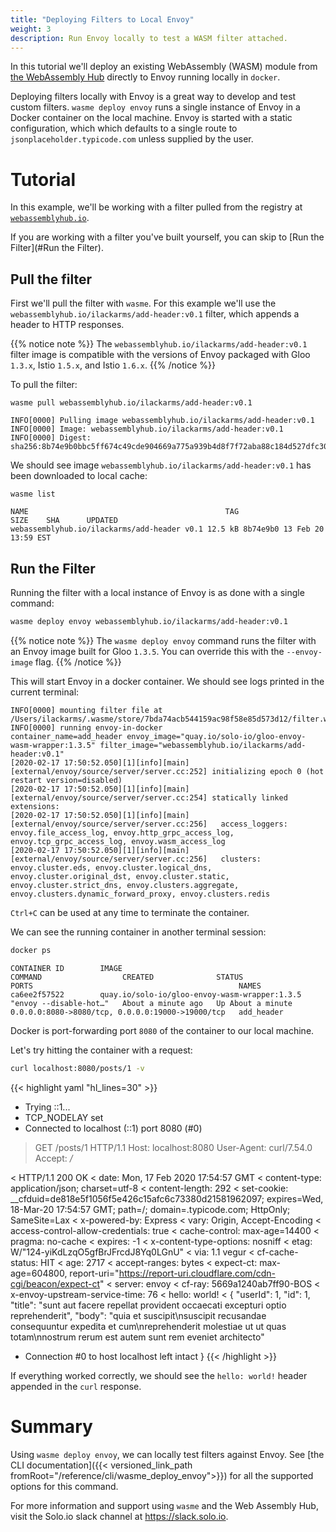 ```yaml
---
title: "Deploying Filters to Local Envoy"
weight: 3
description: Run Envoy locally to test a WASM filter attached.
---
```


In this tutorial we'll deploy an existing WebAssembly (WASM) module from [the WebAssembly Hub](https://webassemblyhub.io) directly to Envoy running locally in `docker`.

Deploying filters locally with Envoy is a great way to develop and test custom filters. `wasme deploy envoy` runs a single instance of Envoy in a Docker container on the local machine. Envoy is started with a static configuration, which which defaults to a single route to `jsonplaceholder.typicode.com` unless supplied by the user.

# Tutorial

In this example, we'll be working with a filter pulled from the registry at [`webassemblyhub.io`](https://webassemblyhub.io). 
 
 If you are working with a filter you've built yourself, you can skip to [Run the Filter](#Run the Filter).

## Pull the filter

First we'll pull the filter with `wasme`. For this example we'll use the `webassemblyhub.io/ilackarms/add-header:v0.1` filter,
which appends a header to HTTP responses. 

{{% notice note %}}
The `webassemblyhub.io/ilackarms/add-header:v0.1` filter image is compatible with the versions of Envoy packaged with Gloo `1.3.x`, Istio `1.5.x`, and Istio `1.6.x`. 
{{% /notice %}}


To pull the filter:

```shell
wasme pull webassemblyhub.io/ilackarms/add-header:v0.1
```

```
INFO[0000] Pulling image webassemblyhub.io/ilackarms/add-header:v0.1
INFO[0000] Image: webassemblyhub.io/ilackarms/add-header:v0.1
INFO[0000] Digest: sha256:8b74e9b0bbc5ff674c49cde904669a775a939b4d8f7f72aba88c184d527dfc30
```

We should see image `webassemblyhub.io/ilackarms/add-header:v0.1` has been downloaded to local cache:

```
wasme list
```

```
NAME                                            TAG                 SIZE    SHA      UPDATED
webassemblyhub.io/ilackarms/add-header v0.1 12.5 kB 8b74e9b0 13 Feb 20 13:59 EST
```

## Run the Filter

Running the filter with a local instance of Envoy is as done with a single command:

```bash
wasme deploy envoy webassemblyhub.io/ilackarms/add-header:v0.1
```

{{% notice note %}}
The `wasme deploy envoy` command runs the filter with an Envoy image built for Gloo `1.3.5`. You can override this with the `--envoy-image` flag. 
{{% /notice %}}

This will start Envoy in a docker container. We should see logs printed in the current terminal:

```
INFO[0000] mounting filter file at /Users/ilackarms/.wasme/store/7bda74acb544159ac98f58e85d573d12/filter.wasm
INFO[0000] running envoy-in-docker                       container_name=add_header envoy_image="quay.io/solo-io/gloo-envoy-wasm-wrapper:1.3.5" filter_image="webassemblyhub.io/ilackarms/add-header:v0.1"
[2020-02-17 17:50:52.050][1][info][main] [external/envoy/source/server/server.cc:252] initializing epoch 0 (hot restart version=disabled)
[2020-02-17 17:50:52.050][1][info][main] [external/envoy/source/server/server.cc:254] statically linked extensions:
[2020-02-17 17:50:52.050][1][info][main] [external/envoy/source/server/server.cc:256]   access_loggers: envoy.file_access_log, envoy.http_grpc_access_log, envoy.tcp_grpc_access_log, envoy.wasm_access_log
[2020-02-17 17:50:52.050][1][info][main] [external/envoy/source/server/server.cc:256]   clusters: envoy.cluster.eds, envoy.cluster.logical_dns, envoy.cluster.original_dst, envoy.cluster.static, envoy.cluster.strict_dns, envoy.clusters.aggregate, envoy.clusters.dynamic_forward_proxy, envoy.clusters.redis
```

`Ctrl+C` can be used at any time to terminate the container.

We can see the running container in another terminal session:

```bash
docker ps
```

```
CONTAINER ID        IMAGE                                           COMMAND                  CREATED              STATUS              PORTS                                              NAMES
ca6ee2f57522        quay.io/solo-io/gloo-envoy-wasm-wrapper:1.3.5   "envoy --disable-hot…"   About a minute ago   Up About a minute   0.0.0.0:8080->8080/tcp, 0.0.0.0:19000->19000/tcp   add_header
```

Docker is port-forwarding port `8080` of the container to our local machine. 

Let's try hitting the container with a request:

```bash
curl localhost:8080/posts/1 -v
```

{{< highlight yaml "hl_lines=30" >}}
*   Trying ::1...
* TCP_NODELAY set
* Connected to localhost (::1) port 8080 (#0)
> GET /posts/1 HTTP/1.1
> Host: localhost:8080
> User-Agent: curl/7.54.0
> Accept: */*
>
< HTTP/1.1 200 OK
< date: Mon, 17 Feb 2020 17:54:57 GMT
< content-type: application/json; charset=utf-8
< content-length: 292
< set-cookie: __cfduid=de818e5f1056f5e426c15afc6c73380d21581962097; expires=Wed, 18-Mar-20 17:54:57 GMT; path=/; domain=.typicode.com; HttpOnly; SameSite=Lax
< x-powered-by: Express
< vary: Origin, Accept-Encoding
< access-control-allow-credentials: true
< cache-control: max-age=14400
< pragma: no-cache
< expires: -1
< x-content-type-options: nosniff
< etag: W/"124-yiKdLzqO5gfBrJFrcdJ8Yq0LGnU"
< via: 1.1 vegur
< cf-cache-status: HIT
< age: 2717
< accept-ranges: bytes
< expect-ct: max-age=604800, report-uri="https://report-uri.cloudflare.com/cdn-cgi/beacon/expect-ct"
< server: envoy
< cf-ray: 5669a1240ab7ff90-BOS
< x-envoy-upstream-service-time: 76
< hello: world!
<
{
  "userId": 1,
  "id": 1,
  "title": "sunt aut facere repellat provident occaecati excepturi optio reprehenderit",
  "body": "quia et suscipit\nsuscipit recusandae consequuntur expedita et cum\nreprehenderit molestiae ut ut quas totam\nnostrum rerum est autem sunt rem eveniet architecto"
* Connection #0 to host localhost left intact
}
{{< /highlight >}}

If everything worked correctly, we should see the `hello: world!` header appended in the `curl` response.

# Summary

Using `wasme deploy envoy`, we can locally test filters against Envoy. See [the CLI documentation]({{< versioned_link_path fromRoot="/reference/cli/wasme_deploy_envoy">}}) for all the supported options for this command. 

For more information and support using `wasme` and the Web Assembly Hub, visit the Solo.io slack channel at
https://slack.solo.io.
